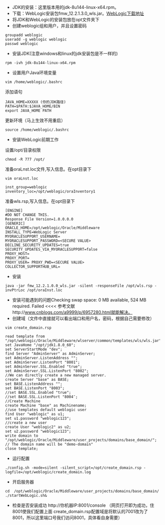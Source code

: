 * JDK的安装：这里版本用的jdk-8u144-linux-x64.rpm。
* 下载：WebLogic安装包fmw_12.2.1.3.0_wls.jar。[WebLogic下载地址](http://www.oracle.com/technetwork/middleware/weblogic/downloads/index.html)
* 将JDK和WebLogic的安装包放在opt文件夹下
* 创建weblogic组和用户，并且设置密码
```
groupadd weblogic
useradd -g weblogic weblogic
passwd weblogic
```
* 安装JDK(注意windows和linux的jdk安装包是不一样的)
```
rpm -ivh jdk-8u144-linux-x64.rpm
```
* 设置用户Java环境变量
```
vim /home/weblogic/.bashrc
```
添加语句
```
JAVA_HOME=XXXXX (你的JDK路径)
PATH=$PATH:$JAVA_HOME/BIN
export JAVA_HOME PATH
```
更新环境（马上生效不用重启）
```
source /home/weblogic/.bashrc
```
* 安装WebLogic前期工作

 设置/opt/目录权限
```
chmod -R 777 /opt/
```
 准备oraLnst.loc文件,写入信息。在opt目录下
```
vim oraLnst.loc
```
```
inst_group=weblogic 
inventory_loc=/opt/weblogic/oraInventory1
```
 准备wls.rsp,写入信息。在opt目录下
```
[ENGINE] 
#DO NOT CHANGE THIS. 
Response File Version=1.0.0.0.0 
[GENERIC] 
ORACLE_HOME=/opt/weblogic/Oracle/Middleware 
INSTALL_TYPE=WebLogic Server 
MYORACLESUPPORT_USERNAME= 
MYORACLESUPPORT_PASSWORD=<SECURE VALUE> 
DECLINE_SECURITY_UPDATES=true 
SECURITY_UPDATES_VIA_MYORACLESUPPORT=false 
PROXY_HOST= 
PROXY_PORT= 
PROXY_USER= PROXY_PWD=<SECURE VALUE> 
COLLECTOR_SUPPORTHUB_URL=
```
* 安装
```
java -jar fmw_12.2.1.0.0_wls.jar -silent -responseFile /opt/wls.rsp -invPtrLoc /opt/oraInst.loc
```
* 安装可能遇到的问题Checking swap space: 0 MB available, 524 MB required. Failed <<<<
        参考文献http://www.cnblogs.com/a9999/p/6957280.html就能解决。
* 创建域（文件中直接就可以看出端口和用户名，密码，根据自己需要修改）
```
vim create_domain.rsp
```
```
read template from "/opt/weblogic/Oracle/Middleware/wlserver/common/templates/wls/wls.jar";
set JavaHome "/opt/jdk1.8.0_60";               
set ServerStartMode "dev";
find Server "AdminServer" as AdminServer;
set AdminServer.ListenAddress "";
set AdminServer.ListenPort "8001";
set AdminServer.SSL.Enabled "true";
set AdminServer.SSL.ListenPort "8002";
//We can directly create a new managed server.
create Server "base" as BASE;
set BASE.ListenAddress "";
set BASE.ListenPort "8003";
//set BASE.SSL.Enabled "true";
//set BASE.SSL.ListenPort "8004″;
//Create Machine
create Machine "base" as Machinename;
//use templates default weblogic user
find User "weblogic" as u1;
set u1.password "weblogic123";
//create a new user
create User "weblogic2" as u2;
set u2.password "weblogic123";
write domain to 
"/opt/weblogic/Oracle/Middleware/user_projects/domains/base_domain/";
// The domain name will be "demo-domain"
close template;
```
* 运行配置
```
./config.sh -mode=silent -silent_script=/opt/create_domain.rsp -logfile=/opt/weblogic/create_domain.log
```
* 开启服务器
```
cd  /opt/weblogic/Oracle/Middleware/user_projects/domains/base_domain/
./startWebLogic.sh& 
```
* 检查是否安装成功
        http://你机器IP:8001/console
       （网页打开即为成功，住8001使我们配置上面 create_domain.rsp配置域是将默认的7001改为了8001，所以这里端口号我们访问8001，具体看自身需要）